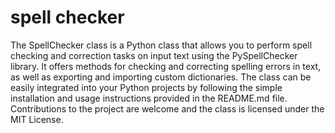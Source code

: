 # spell checker
 The SpellChecker class is a Python class that allows you to perform spell checking and correction tasks on input text using the PySpellChecker library. It offers methods for checking and correcting spelling errors in text, as well as exporting and importing custom dictionaries. The class can be easily integrated into your Python projects by following the simple installation and usage instructions provided in the README.md file. Contributions to the project are welcome and the class is licensed under the MIT License.
